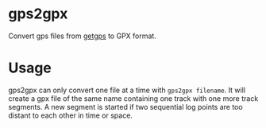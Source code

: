 gps2gpx
=======
Convert gps files from [getgps](http://github.com/janten/getgps) to GPX format.

Usage
=====
gps2gpx can only convert one file at a time with `gps2gpx filename`. It will create a gpx file of the same name containing one track with one more track segments. A new segment is started if two sequential log points are too distant to each other in time or space.
